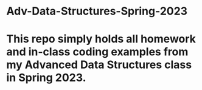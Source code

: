 # Adv-Data-Structures-Spring-2023
# This repo simply holds all homework and in-class coding examples from my Advanced Data Structures class in Spring 2023.
